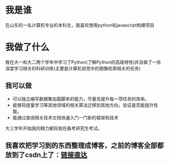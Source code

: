 # 我是谁
在山东的一名计算机专业的本科生，我喜欢使用python和javascript构建项目
# 我做了什么
我在大一和大二两个学年中学习了Python(了解Python的高级特性)并且做了一些深度学习相关的科研训练(主要是计算机视觉中的图像检索相关的任务)
## 我可以做
* 可以独立编写数据集加载脚本的能力，尽量去提升每一项任务的效率。
* 能够将度量学习等其他领域的相关算法迁移到其他方向，验证是否能提升性能。
* 能通过查阅相关技术文档快速入门一门新的框架和技术

大三学年开始我的精力都将放在备考研究生考试。

## 我喜欢把学习到的东西整理成博客，之前的博客全部都放到了csdn上了：[链接直达](https://blog.csdn.net/douhuanmin123)
